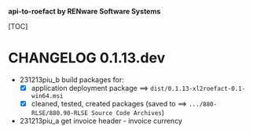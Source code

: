**api-to-roefact by RENware Software Systems**

[TOC]


# CHANGELOG 0.1.13.dev


* 231213piu_b build packages for:
    * [x] application deployment package ==> `dist/0.1.13-xl2roefact-0.1-win64.msi`
    * [x] cleaned, tested, created packages (saved to ==> `.../880-RLSE/880.90-RLSE Source Code Archives`)

* 231213piu_a get invoice header - invoice currency



